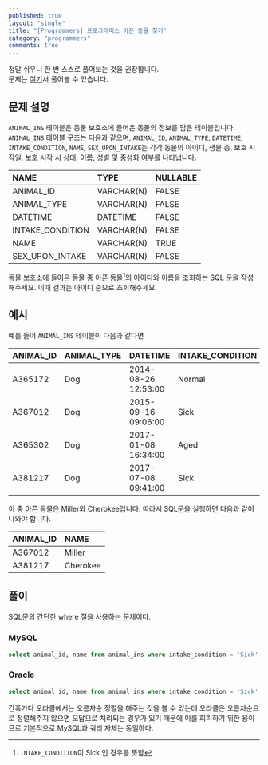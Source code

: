 ```yaml
---
published: true
layout: "single"
title: "[Programmers] 프로그래머스 아픈 동물 찾기"
category: "programmers"
comments: true
---
```


정말 쉬우니 한 번 스스로 풀어보는 것을 권장합니다.  
문제는 [여기](https://programmers.co.kr/learn/courses/30/lessons/59036)서 풀어볼 수 있습니다.

## 문제 설명

`ANIMAL_INS` 테이블은 동물 보호소에 들어온 동물의 정보를 담은 테이블입니다. `ANIMAL_INS` 테이블 구조는 다음과 같으며, `ANIMAL_ID`, `ANIMAL_TYPE`, `DATETIME`, `INTAKE_CONDITION`, `NAME`, `SEX_UPON_INTAKE`는 각각 동물의 아이디, 생물 종, 보호 시작일, 보호 시작 시 상태, 이름, 성별 및 중성화 여부를 나타냅니다.

|       NAME       |    TYPE    | NULLABLE |
|:-----------------|:-----------|:---------|
| ANIMAL_ID        | VARCHAR(N) | FALSE    |
| ANIMAL_TYPE      | VARCHAR(N) | FALSE    |
| DATETIME         |  DATETIME  | FALSE    |
| INTAKE_CONDITION | VARCHAR(N) | FALSE    |
| NAME             | VARCHAR(N) | TRUE     |
| SEX_UPON_INTAKE  | VARCHAR(N) | FALSE    |

동물 보호소에 들어온 동물 중 아픈 동물[^1]의 아이디와 이름을 조회하는 SQL 문을 작성해주세요. 이때 결과는 아이디 순으로 조회해주세요.

## 예시

예를 들어 `ANIMAL_INS` 테이블이 다음과 같다면

|ANIMAL_ID|ANIMAL_TYPE|DATETIME|INTAKE_CONDITION|NAME|SEX_UPON_INTAKE|
|:-|:-|:-|:-|:-|:-|
|A365172|Dog|2014-08-26 12:53:00|Normal|Diablo|Neutered Male|
|A367012|Dog|2015-09-16 09:06:00|Sick|Miller|Neutered Male|
|A365302|Dog|2017-01-08 16:34:00|Aged|Minnie|Spayed Female|
|A381217|Dog|2017-07-08 09:41:00|Sick|Cherokee|Neutered Male|

이 중 아픈 동물은 Miller와 Cherokee입니다. 따라서 SQL문을 실행하면 다음과 같이 나와야 합니다.

|ANIMAL_ID|NAME|
|:-|:-|
|A367012|Miller|
|A381217|Cherokee|

## 풀이

SQL문의 간단한 where 절을 사용하는 문제이다.

### MySQL

```sql
select animal_id, name from animal_ins where intake_condition = 'Sick'
```

### Oracle

```sql
select animal_id, name from animal_ins where intake_condition = 'Sick' order by animal_id asc
```

간혹가다 오라클에서는 오름차순 정렬을 해주는 것을 볼 수 있는데 오라클은 오름차순으로 정렬해주지 않으면 오답으로 처리되는 경우가 있기 때문에 이를 회피하기 위한 용이므로 기본적으로 MySQL과 쿼리 자체는 동일하다.

[^1]: `INTAKE_CONDITION`이 Sick 인 경우를 뜻함
